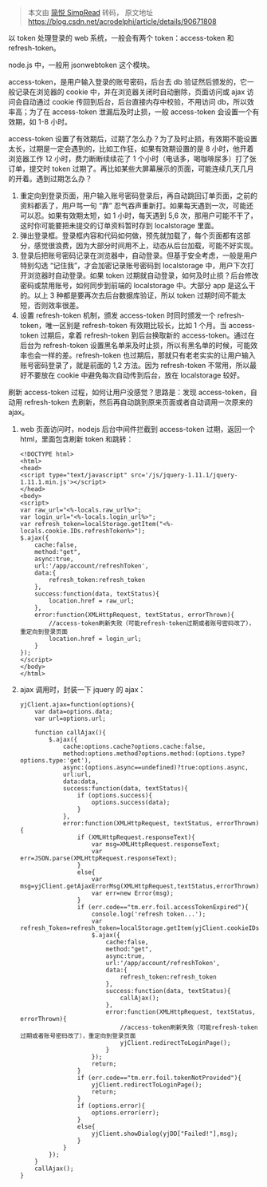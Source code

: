 > 本文由 [简悦 SimpRead](http://ksria.com/simpread/) 转码， 原文地址 https://blog.csdn.net/acrodelphi/article/details/90671808

以 token 处理登录的 web 系统，一般会有两个 token：access-token 和 refresh-token。

node.js 中，一般用 jsonwebtoken 这个模块。

access-token，是用户输入登录的账号密码，后台去 db 验证然后颁发的，它一般记录在浏览器的 cookie 中，并在浏览器关闭时自动删除，页面访问或 ajax 访问会自动通过 cookie 传回到后台，后台直接内存中校验，不用访问 db，所以效率高；为了在 access-token 泄漏后及时止损，一般 access-token 会设置一个有效期，如 1-8 小时。

access-token 设置了有效期后，过期了怎么办？为了及时止损，有效期不能设置太长，过期是一定会遇到的，比如工作狂，如果有效期设置的是 8 小时，他开着浏览器工作 12 小时，费力断断续续花了 1 个小时（电话多，喝咖啡尿多）打了张订单，提交时 token 过期了。再比如某些大屏幕展示的页面，可能连续几天几月的开着。遇到过期怎么办？

1.  重定向到登录页面，用户输入账号密码登录后，再自动跳回订单页面，之前的资料都丢了，用户骂一句 “靠” 忍气吞声重新打。如果每天遇到一次，可能还可以忍。如果有效期太短，如 1 小时，每天遇到 5,6 次，那用户可能不干了，这时你可能要把未提交的订单资料暂时存到 localstorage 里面。
2.  弹出登录框。登录框内容和代码如何做，预先就加载了，每个页面都有这部分，感觉很浪费，因为大部分时间用不上，动态从后台加载，可能不好实现。
3.  登录后把账号密码记录在浏览器中，自动登录。但基于安全考虑，一般是用户特别勾选 “记住我”，才会加密记录账号密码到 localstorage 中，用户下次打开浏览器时自动登录。如果 token 过期就自动登录，如何及时止损？后台修改密码或禁用账号，如何同步到前端的 localstorage 中。大部分 app 是这么干的。以上 3 种都是要再次去后台数据库验证，所以 token 过期时间不能太短，否则效率很差。
4.  设置 refresh-token 机制，颁发 access-token 时同时颁发一个 refresh-token，唯一区别是 refresh-token 有效期比较长，比如 1 个月。当 access-token 过期后，拿着 refresh-token 到后台换取新的 access-token。通过在后台为 refresh-token 设置黑名单来及时止损，所以有黑名单的时候，可能效率也会一样的差。refresh-token 也过期后，那就只有老老实实的让用户输入账号密码登录了，就是前面的 1,2 方法。因为 refresh-token 不常用，所以最好不要放在 cookie 中避免每次自动传到后台，放在 localstorage 较好。

刷新 access-token 过程，如何让用户没感觉？思路是：发现 access-token，自动用 refresh-token 去刷新，然后再自动跳到原来页面或者自动调用一次原来的 ajax。

1.  web 页面访问时，nodejs 后台中间件拦截到 access-token 过期，返回一个 html，里面包含刷新 token 和跳转：
    
    ```
    <!DOCTYPE html>
    <html>
    <head>
    <script type="text/javascript" src='/js/jquery-1.11.1/jquery-1.11.1.min.js'></script>
    </head>
    <body>
    <script>
    var raw_url="<%-locals.raw_url%>";
    var login_url="<%-locals.login_url%>";
    var refresh_token=localStorage.getItem("<%-locals.cookie.IDs.refreshToken%>");
    $.ajax({
        cache:false,
        method:"get",
        async:true,
        url:'/app/account/refreshToken',
        data:{       
            refresh_token:refresh_token
        },
        success:function(data, textStatus){
            location.href = raw_url;
        },
        error:function(XMLHttpRequest, textStatus, errorThrown){
            //access-token刷新失败（可能refresh-token过期或者账号密码改了），重定向到登录页面
            location.href = login_url;
        }
    });
    </script>
    </body>
    </html>
    ```
    
2.  ajax 调用时，封装一下 jquery 的 ajax：
    
    ```
    yjClient.ajax=function(options){
        var data=options.data;
    	var url=options.url;
     
    	function callAjax(){
        	$.ajax({
        		cache:options.cache?options.cache:false,
        		method:options.method?options.method:(options.type?options.type:'get'),
        		async:(options.async==undefined)?true:options.async,
        		url:url,
            	data:data,
            	success:function(data, textStatus){
        			if (options.success){
        				options.success(data);
        			}				
        		},
        		error:function(XMLHttpRequest, textStatus, errorThrown){
        		    if (XMLHttpRequest.responseText){
        		        var msg=XMLHttpRequest.responseText;
        		        var err=JSON.parse(XMLHttpRequest.responseText);
        		    }
        		    else{
        		        var msg=yjClient.getAjaxErrorMsg(XMLHttpRequest,textStatus,errorThrown);
        		        var err=new Error(msg);
        		    }
        		    if (err.code=="tm.err.foil.accessTokenExpired"){
        		        console.log('refresh token...');
        		        var refresh_Token=refresh_token=localStorage.getItem(yjClient.cookieIDs.refreshToken);
        		        $.ajax({
        		            cache:false,
        		            method:"get",
        		            async:true,
        		            url:'/app/account/refreshToken',
        		            data:{
        		                refresh_token:refresh_token
        		            },
        		            success:function(data, textStatus){
        		                callAjax();
        		            },
        		            error:function(XMLHttpRequest, textStatus, errorThrown){
        		                //access-token刷新失败（可能refresh-token过期或者账号密码改了），重定向到登录页面
        		                yjClient.redirectToLoginPage();
        		            }
        		        });
        		        return;
    				}
    				if (err.code=="tm.err.foil.tokenNotProvided"){
    					yjClient.redirectToLoginPage();
    					return;
    				}
        			if (options.error){
        				options.error(err);
        			}
        			else{
        				yjClient.showDialog(yjDD["Failed!"],msg);
        			}
        		}
        	});
        }
    	callAjax();
    }
    ```